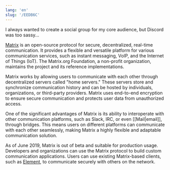 ```yaml
---
lang: 'en'
slug: '/EEDB6C'
---
```


I always wanted to create a social group for my core audience, but Discord was too sassy...

[Matrix](https://matrix.org/) is an open-source protocol for secure, decentralized, real-time communication. It provides a flexible and versatile platform for various communication services, such as instant messaging, VoIP, and the Internet of Things (IoT). The Matrix.org Foundation, a non-profit organization, maintains the project and its reference implementations.

Matrix works by allowing users to communicate with each other through decentralized servers called "home servers." These servers store and synchronize communication history and can be hosted by individuals, organizations, or third-party providers. Matrix uses end-to-end encryption to ensure secure communication and protects user data from unauthorized access.

One of the significant advantages of Matrix is its ability to interoperate with other communication platforms, such as Slack, IRC, or even [[Mail|email]], through bridges. This means users on different platforms can communicate with each other seamlessly, making Matrix a highly flexible and adaptable communication solution.

As of June 2019, Matrix is out of beta and suitable for production usage. Developers and organizations can use the Matrix protocol to build custom communication applications. Users can use existing Matrix-based clients, such as [Element](https://element.io), to communicate securely with others on the network.
